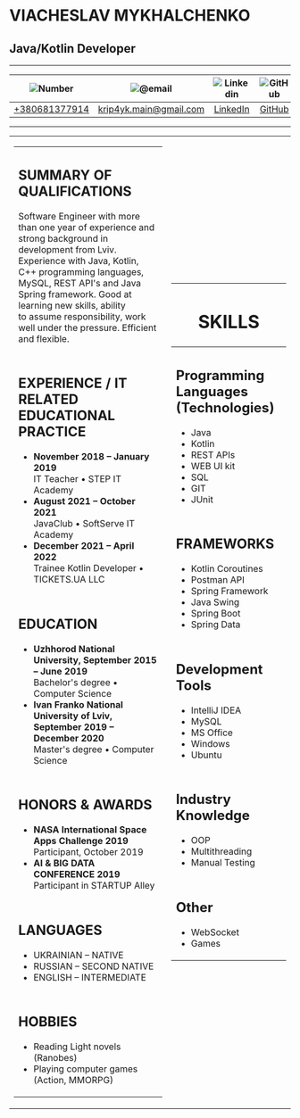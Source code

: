# VIACHESLAV MYKHALCHENKO
## Java/Kotlin Developer

_______________________________

|![Number](https://www.shareicon.net/data/16x16/2015/10/19/128649_phone_128x128.png)|![@email](https://www.shareicon.net/data/16x16/2015/04/28/30166_email_128x128.png)|![Linkedin](https://i.stack.imgur.com/gVE0j.png)|![GitHub](https://i.stack.imgur.com/tskMh.png)|
|:---:|:---:|:---:|:---:|
|[+380681377914]()	|[krip4yk.main@gmail.com](mailto:krip4yk.main@gmail.com)|[LinkedIn](https://www.linkedin.com/in/viacheslav-mykhalchenko-752042171/)|[GitHub](https://github.com/Krip4yk-main)|

_______________________________

<table>
<tbody>
<tr>
<td>
  <table>
  <tbody>
  <tr>
    <td><h2>SUMMARY OF QUALIFICATIONS</h2><p>Software Engineer with more than one year of experience and strong background in 
                                         <br>development from Lviv. Experience with Java, Kotlin, C++ programming languages, 
                                         <br>MySQL, REST API's and Java Spring framework. Good at learning new skills, ability 
                                         <br>to assume responsibility, work well under the pressure. Efficient and flexible.</p></td>
  </tr>
  <tr>
    <td><h2>EXPERIENCE / IT RELATED EDUCATIONAL PRACTICE</h2>
      <ul>
        <li><b>November 2018 – January 2019</b><br>IT Teacher • STEP IT Academy</li>
        <li><b>August 2021 – October 2021</b><br>JavaClub • SoftServe IT Academy</li>
        <li><b>December 2021 – April 2022</b><br>Trainee Kotlin Developer • TICKETS.UA LLC</li>
      </ul></td>
  </tr>
  <tr>
    <td><h2>EDUCATION</h2>
      <ul>
        <li><b>Uzhhorod National University, September 2015 – June 2019</b><br>Bachelor's degree • Computer Science</li>
        <li><b>Ivan Franko National University of Lviv, September 2019 – December 2020</b><br>Master's degree • Computer Science</li>
      </ul></td>
  </tr>
  <tr>
    <td><h2>HONORS & AWARDS</h2>
      <ul>
        <li><b>NASA International Space Apps Challenge 2019</b><br>Participant, October 2019</li>
        <li><b>AI & BIG DATA CONFERENCE 2019</b><br>Participant in STARTUP Alley</li>
      </ul></td>
  </tr>
  <tr>
    <td><h2>LANGUAGES</h2>
      <ul>
        <li>UKRAINIAN – NATIVE</li>
        <li>RUSSIAN – SECOND NATIVE</li>
        <li>ENGLISH – INTERMEDIATE</li>
      </ul></td>
  </tr>
  <tr>
    <td><h2>HOBBIES</h2>
      <ul>
        <li>Reading Light novels (Ranobes)</li>
        <li>Playing computer games (Action, MMORPG)	</li>
      </ul></td>
  </tr>
  </tbody>
  </table>
</td>
<td>
  <table>
  <thead>
  <tr>
    <th><h1>SKILLS</h1></th>
  </tr>
  </thead>
  <tbody>
  <tr>
    <td><h2>Programming Languages<br>(Technologies)</h2>
      <ul>
        <li>Java</li>
        <li>Kotlin</li>
        <li>REST APIs</li>
        <li>WEB UI kit</li>
        <li>SQL</li>
        <li>GIT</li>
        <li>JUnit</li>
      </ul>
  </td>
  </tr>
  <tr>
    <td><h2>FRAMEWORKS</h2>
      <ul>
        <li>Kotlin Coroutines</li>
        <li>Postman API</li>
        <li>Spring Framework</li>
        <li>Java Swing</li>
        <li>Spring Boot</li>
        <li>Spring Data</li>
      </ul>
  </td>
  </tr>
  <tr>
    <td><h2>Development Tools</h2>
      <ul>
        <li>IntelliJ IDEA</li>
        <li>MySQL</li>
        <li>MS Office</li>
        <li>Windows</li>
        <li>Ubuntu</li>
      </ul>
  </td>
  </tr>
  <tr>
    <td><h2>Industry Knowledge</h2>
      <ul>
        <li>OOP</li>
        <li>Multithreading</li>
        <li>Manual Testing</li>
      </ul>
  </td>
  </tr>
  <tr>
    <td><h2>Other</h2>
      <ul>
        <li>WebSocket</li>
        <li>Games</li>
      </ul>
  </td>
  </tr>
  </tbody>
  </table>
</td>
</tr>
</tbody>
</table>
